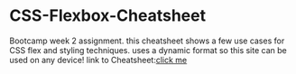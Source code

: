 # CSS-Flexbox-Cheatsheet
Bootcamp week 2 assignment. 
this cheatsheet shows a few use cases for CSS flex and styling techniques. uses a dynamic format so this site can be used on any device!
link to Cheatsheet:[click me](https://landycodes.github.io/CSS-Flexbox-Cheatsheet/)

